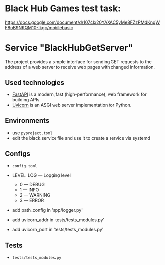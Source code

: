 # Black Hub Games test task:
https://docs.google.com/document/d/1074lx20YAXAC5yMe8FZzPMdKngWF8oB9NKQM10-Ikgc/mobilebasic

#  Service "BlackHubGetServer"

The project provides a simple interface for sending GET requests to the address of a web server to receive web pages with changed information.

## Used technologies

- [FastAPI](https://fastapi.tiangolo.com/) is a modern, fast (high-performance), web framework for building APIs.
- [Uvicorn](https://www.uvicorn.org/) is an ASGI web server implementation for Python.

## Environments

- use `pyproject.toml`
- edit the black.service file and use it to create a service via systemd

## Configs

- `config.toml`
- LEVEL_LOG — Logging level
  - 0 — DEBUG
  - 1 — INFO
  - 2 — WARNING
  - 3 — ERROR
 
 - add path_config in 'app/logger.py'
 - add uvicorn_addr in 'tests/tests_modules.py'
 - add uvicorn_port in 'tests/tests_modules.py'
 
  ## Tests
  - `tests/tests_modules.py`
  
  
